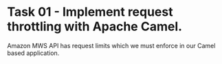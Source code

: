 # Task 01 - Implement request throttling with Apache Camel.

Amazon MWS API has request limits which we must enforce in our Camel based application.